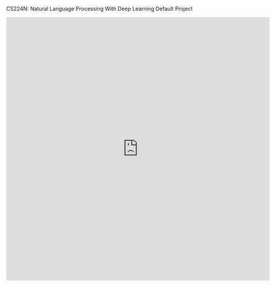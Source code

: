 CS224N: Natural Language Processing With Deep Learning Default Project

<object data="https://github.com/username/repository/blob/main/documents/poster/poster.pdf" type="application/pdf" width="700px" height="700px">
    <iframe src="https://github.com/username/repository/blob/main/documents/poster/poster.pdf" width="700px" height="700px" style="border: none;">
    </iframe>
</object>


